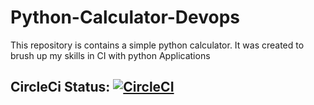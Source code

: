 # Python-Calculator-Devops
This repository is contains a simple python calculator. It was created to brush up my skills in CI with python Applications

## CircleCi Status: [![CircleCI](https://dl.circleci.com/status-badge/img/gh/Celnet-hub/Python-Calculator-Devops/tree/main.svg?style=svg)](https://dl.circleci.com/status-badge/redirect/gh/Celnet-hub/Python-Calculator-Devops/tree/main)
